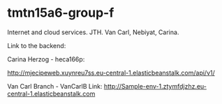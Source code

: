 # tmtn15a6-group-f
Internet and cloud services. JTH. Van Carl, Nebiyat, Carina.

Link to the backend:

Carina Herzog - heca166p:

http://mjecipeweb.xuynreu7ss.eu-central-1.elasticbeanstalk.com/api/v1/

Van Carl
Branch - VanCarlB
Link: http://Sample-env-1.ztymfdjzhz.eu-central-1.elasticbeanstalk.com
